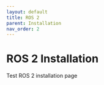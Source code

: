 ```yaml
---
layout: default
title: ROS 2
parent: Installation
nav_order: 2
---
```


# ROS 2 Installation

Test ROS 2 installation page
